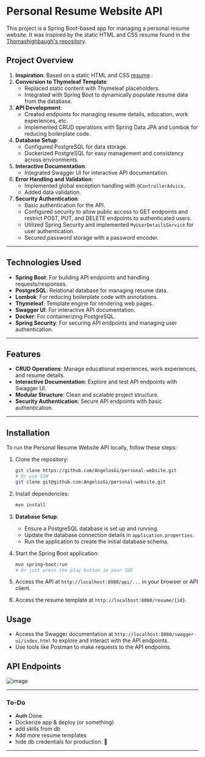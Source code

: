# Personal Resume Website API

This project is a Spring Boot-based app for managing a personal resume website. It was inspired by the static HTML and CSS resume found in the [Thomashighbaugh's repository](https://github.com/Thomashighbaugh/resume).

## Project Overview

1. **Inspiration**: Based on a static HTML and CSS [resume](https://resume-thomas-leon-highbaugh.vercel.app/) .
2. **Conversion to Thymeleaf Template**: 
   - Replaced static content with Thymeleaf placeholders.
   - Integrated with Spring Boot to dynamically populate resume data from the database.
3. **API Development**: 
   - Created endpoints for managing resume details, education, work experiences, etc.
   - Implemented CRUD operations with Spring Data JPA and Lombok for reducing boilerplate code.
4. **Database Setup**: 
   - Configured PostgreSQL for data storage.
   - Dockerized PostgreSQL for easy management and consistency across environments.
5. **Interactive Documentation**: 
   - Integrated Swagger UI for interactive API documentation.
6. **Error Handling and Validation**: 
   - Implemented global exception handling with `@ControllerAdvice`.
   - Added data validation.
7. **Security Authentication**: 
   - Basic authentication for the API.
   - Configured security to allow public access to GET endpoints and restrict POST, PUT, and DELETE endpoints to authenticated users.
   - Utilized Spring Security and implemented `MyUserDetailsService` for user authentication.
   - Secured password storage with a password encoder.

---

## Technologies Used

- **Spring Boot**: For building API endpoints and handling requests/responses.
- **PostgreSQL**: Relational database for managing resume data.
- **Lombok**: For reducing boilerplate code with annotations.
- **Thymeleaf**: Template engine for rendering web pages.
- **Swagger UI**: For interactive API documentation.
- **Docker**: For containerizing PostgreSQL.
- **Spring Security**: For securing API endpoints and managing user authentication.

---

## Features

- **CRUD Operations**: Manage educational experiences, work experiences, and resume details.
- **Interactive Documentation**: Explore and test API endpoints with Swagger UI.
- **Modular Structure**: Clean and scalable project structure.
- **Security Authentication**: Secure API endpoints with basic authentication.

---

## Installation

To run the Personal Resume Website API locally, follow these steps:

1. Clone the repository:
   ```bash
   git clone https://github.com/AngelosGi/personal-website.git
   # Or use SSH
   git clone git@github.com:AngelosGi/personal-website.git
   ```

2. Install dependencies:
   ```bash
   mvn install
   ```

3. **Database Setup**:
   - Ensure a PostgreSQL database is set up and running.
   - Update the database connection details in `application.properties`.
   - Run the application to create the initial database schema.

4. Start the Spring Boot application:
   ```bash
   mvn spring-boot:run
   # Or just press the play button in your IDE
   ```

5. Access the API at `http://localhost:8080/api/...` in your browser or API client.
6. Access the resume template at `http://localhost:8080/resume/{id}`.

## Usage

- Access the Swagger documentation at `http://localhost:8080/swagger-ui/index.html` to explore and interact with the API endpoints.
- Use tools like Postman to make requests to the API endpoints.

## API Endpoints

![image](https://github.com/AngelosGi/personalWebsite/assets/144551151/173b2aa0-4274-4c96-9a2a-8192efab2643)

---

### To-Do

- ~~Auth~~ Done
- Dockerize app & deploy (or something)
- add skills from db
- Add more resume templates
- hide db credentials for production. 👀

---
